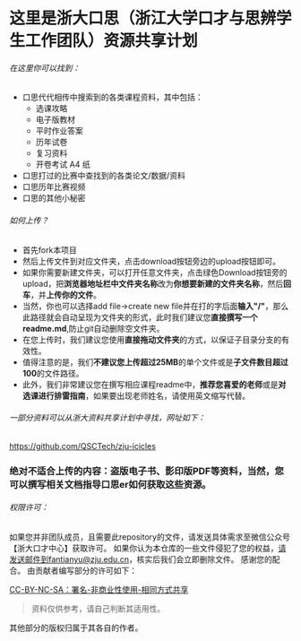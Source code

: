 # 这里是浙大口思（浙江大学口才与思辨学生工作团队）资源共享计划

###### 在这里你可以找到：

 - 口思代代相传中搜索到的各类课程资料，其中包括：
    - 选课攻略
   - 电子版教材
   - 平时作业答案
   - 历年试卷
   - 复习资料
   - 开卷考试 A4 纸
 - 口思打过的比赛中查找到的各类论文/数据/资料
 - 口思历年比赛视频
 - 口思的其他小秘密


###### 如何上传？

 - 首先fork本项目
 - 然后上传文件到对应文件夹，点击download按钮旁边的upload按钮即可。
 - 如果你需要新建文件夹，可以打开任意文件夹，点击绿色Download按钮旁的upload，把**浏览器地址栏中文件夹名称**改为**你想要新建的文件夹名称**，然后**回车**，并**上传你的文件**。
 - 当然，你也可以选择add file->create new file并在打的字后面**输入"/"**，那么此路径就会自动呈现为文件夹的形式，此时我们建议您**直接撰写一个readme.md**,防止git自动删除空文件夹。
 - 在您上传时，我们建议您使用**直接拖动文件夹**的方式，以保证子目录分支的有效性。
 - 值得注意的是，我们****不建议**您上传超过25MB******的单个文件或是**子文件数目超过100**的文件路径。
 - 此外，我们非常建议您在撰写相应课程readme中，**推荐您喜爱的老师**或是**对选课进行排雷指南**，如果要出现老师姓名，请使用英文缩写代替。

###### 一部分资料可以从浙大资料共享计划中寻找，网址如下：
https://github.com/QSCTech/zju-icicles

### 绝对不适合上传的内容：盗版电子书、影印版PDF等资料，当然，您可以撰写相关文档指导口思er如何获取这些资源。
###### 权限许可：
如果您并非团队成员，且需要此repository的文件，请发送具体需求至微信公众号【浙大口才中心】获取许可。
如果你认为本仓库的一些文件侵犯了您的权益，请发送邮件到fantianyu@zju.edu.cn，核实后我们会立即删除文件。
感谢您的配合。
由贡献者编写部分的许可如下：

[CC-BY-NC-SA：署名-非商业性使用-相同方式共享](https://creativecommons.org/licenses/by-nc-sa/4.0/deed.zh)

> 资料仅供参考，请自己判断其适用性。

其他部分的版权归属于其各自的作者。
